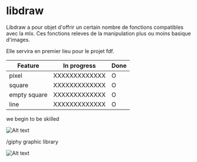 # libdraw

Libdraw a pour objet d'offrir un certain nombre de fonctions compatibles avec la mlx.
Ces fonctions releves de la manipulation plus ou moins basique d'images.

Elle servira en premier lieu pour le projet fdf.

| Feature 		| In progress	| Done	|
| --------------|---------------|-------|
| pixel			| XXXXXXXXXXXXX	|   O   |
| square		| XXXXXXXXXXXXX	|	O	|
| empty square	| XXXXXXXXXXXXX	|	O	|
| line			| XXXXXXXXXXXXX	|   O	|

we begin to be skilled

![Alt text](http://media.giphy.com/media/lOCRuOzOMJ2g0/giphy-tumblr.gif)

/giphy graphic library

![Alt text](http://media0.giphy.com/media/IerVAJUS26GQg/giphy.gif)
